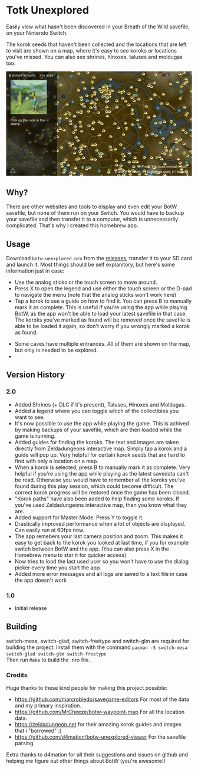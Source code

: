 # Totk Unexplored
Easily view what hasn't been discovered in your Breath of the Wild savefile, on your Nintendo Switch.

The korok seeds that haven't been collected and the locations that are left to visit are shown on a map, where it's easy to see koroks or locations you've missed. You can also see shrines, hinoxes, taluses and moldugas too. 

<img src="https://github.com/lud99/botw-unexplored/blob/master/map3_2.0.jpg?raw=true" width=600>

## Why?
There are other websites and tools to display and even edit your BotW savefile, but none of them run on your Switch. You would have to backup your savefile and then transfer it to a computer, which is unnecessarily complicated. That's why I created this homebrew app.

## Usage
Download ```botw-unexplored.nro``` from the [releases](https://github.com/lud99/botw-unexplored/releases/download/2.0.0/botw-unexplored.nro), transfer it to your SD card and launch it. Most things should be self explanitory, but here's some information just in case:

* Use the analog sticks or the touch screen to move around.  
* Press X to open the legend and use either the touch screen or the D-pad to navigate the menu (note that the analog sticks won't work here) 
* Tap a korok to see a guide on how to find it. You can press B to manually mark it as complete. This is useful if you're using the app while playing BotW, as the app won't be able to load your latest savefile in that case. The koroks you've marked as found will be removed once the savefile is able to be loaded it again, so don't worry if you wrongly marked a korok as found.

 - Some caves have multiple entrances. All of them are shown on the map, but only is needed to be explored.
- 


## Version History

### 2.0
* Added Shrines (+ DLC if it's present), Taluses, Hinoxes and Moldugas.
* Added a legend where you can toggle which of the collectibles you want to see.
* It's now possible to use the app while playing the game. This is achived by making backups of your savefile, which are then loaded while the game is running.
* Added guides for finding the koroks. The text and images are taken directly from Zeldadungeons interactive map. Simply tap a korok and a guide will pop up. Very helpful for certain korok seeds that are hard to find with only a location on a map.
* When a korok is selected, press B to manually mark it as complete. Very helpful if you're using the app while playing as the latest savedata can't be read. Otherwise you would have to remember all the koroks you've found during this play session, which could become difficult. The correct korok progress will be restored once the game has been closed.
* "Korok paths" have also been added to help finding some koroks. If you've used Zeldadungeons interactive map, then you know what they are.
* Added support for Master Mode. Press Y to toggle it.
* Drastically improved performance when a lot of objects are displayed. Can easily run at 60fps now.
* The app remebers your last camera position and zoom. This makes it easy to get back to the korok you looked at last time, if you for example switch between BotW and the app. (You can also press X in the Homebrew menu to star it for quicker access)
* Now tries to load the last used user so you won't have to use the dialog picker every time you start the app.
* Added more error messages and all logs are saved to a text file in case the app doesn't work
### 1.0
* Initial release

## Building
switch-mesa, switch-glad, switch-freetype and switch-glm are required for building the project. Install them with the command ```pacman -S switch-mesa switch-glad switch-glm switch-freetype```  
Then run ```Make``` to build the .nro file.

### Credits
Huge thanks to these kind people for making this project possible:

* https://github.com/marcrobledo/savegame-editors For most of the data and my primary inspiration.  
* https://github.com/MrCheeze/botw-waypoint-map For all the location data. 
* https://zeldadungeon.net for their amazing korok guides and images that i "borrowed" :) 
* https://github.com/d4mation/botw-unexplored-viewer For the savefile parsing

Extra thanks to d4mation for all their suggestions and issues on github and helping me figure out other things about BotW (you're awesome!)